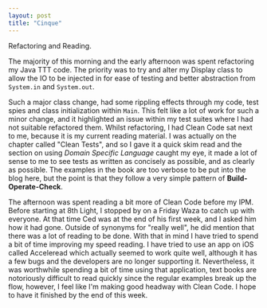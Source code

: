 ```yaml
---
layout: post
title: "Cinque"
---
```


Refactoring and Reading.

The majority of this morning and the early afternoon was spent refactoring my
Java TTT code. The priority was to try and alter my Display class to allow the
IO to be injected in for ease of testing and better abstraction from
`System.in` and `System.out`.

Such a major class change, had some rippling effects through my code, test
spies and class initialization within `Main`. This felt like a lot of work for
such a minor change, and it highlighted an issue within my test suites where
I had not suitable refactored them. Whilst refactoring, I had Clean Code sat
next to me, because it is my current reading material. I was actually on the
chapter called "Clean Tests", and so I gave it a quick skim read and the
section on using *Domain Specific Language* caught my eye, it made a lot of
sense to me to see tests as written as concisely as possible, and as clearly as
possible. The examples in the book are too verbose to be put into the blog
here, but the point is that they follow a very simple pattern of
**Build-Operate-Check**.

The afternoon was spent reading a bit more of Clean Code before my IPM. Before
starting at 8th Light, I stopped by on a Friday Waza to catch up with everyone.
At that time Ced was at the end of his first week, and I asked him how it had
gone. Outside of synonyms for "really well", he did mention that there was
a lot of reading to be done. With that in mind I have tried to spend a bit of
time improving my speed reading. I have tried to use an app on iOS called
Acceleread which actually seemed to work quite well, although it has a few bugs
and the developers are no longer supporting it. Nevertheless, it was worthwhile
spending a bit of time using that application, text books are notoriously
difficult to read quickly since the regular examples break up the flow,
however, I feel like I'm making good headway with Clean Code. I hope to have it
finished by the end of this week. 

